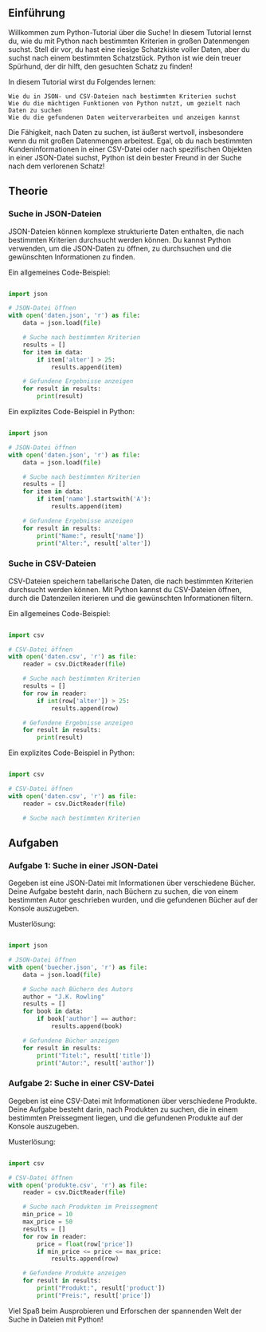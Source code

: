 ## Einführung

Willkommen zum Python-Tutorial über die Suche! In diesem Tutorial lernst du, wie du mit Python nach bestimmten Kriterien in großen Datenmengen suchst. Stell dir vor, du hast eine riesige Schatzkiste voller Daten, aber du suchst nach einem bestimmten Schatzstück. Python ist wie dein treuer Spürhund, der dir hilft, den gesuchten Schatz zu finden!

In diesem Tutorial wirst du Folgendes lernen:

    Wie du in JSON- und CSV-Dateien nach bestimmten Kriterien suchst
    Wie du die mächtigen Funktionen von Python nutzt, um gezielt nach Daten zu suchen
    Wie du die gefundenen Daten weiterverarbeiten und anzeigen kannst

Die Fähigkeit, nach Daten zu suchen, ist äußerst wertvoll, insbesondere wenn du mit großen Datenmengen arbeitest. Egal, ob du nach bestimmten Kundeninformationen in einer CSV-Datei oder nach spezifischen Objekten in einer JSON-Datei suchst, Python ist dein bester Freund in der Suche nach dem verlorenen Schatz!
## Theorie
### Suche in JSON-Dateien

JSON-Dateien können komplexe strukturierte Daten enthalten, die nach bestimmten Kriterien durchsucht werden können. Du kannst Python verwenden, um die JSON-Daten zu öffnen, zu durchsuchen und die gewünschten Informationen zu finden.

Ein allgemeines Code-Beispiel:

```python

import json

# JSON-Datei öffnen
with open('daten.json', 'r') as file:
    data = json.load(file)

    # Suche nach bestimmten Kriterien
    results = []
    for item in data:
        if item['alter'] > 25:
            results.append(item)

    # Gefundene Ergebnisse anzeigen
    for result in results:
        print(result)
```

Ein explizites Code-Beispiel in Python:

```python

import json

# JSON-Datei öffnen
with open('daten.json', 'r') as file:
    data = json.load(file)

    # Suche nach bestimmten Kriterien
    results = []
    for item in data:
        if item['name'].startswith('A'):
            results.append(item)

    # Gefundene Ergebnisse anzeigen
    for result in results:
        print("Name:", result['name'])
        print("Alter:", result['alter'])
```

### Suche in CSV-Dateien

CSV-Dateien speichern tabellarische Daten, die nach bestimmten Kriterien durchsucht werden können. Mit Python kannst du CSV-Dateien öffnen, durch die Datenzeilen iterieren und die gewünschten Informationen filtern.

Ein allgemeines Code-Beispiel:

```python

import csv

# CSV-Datei öffnen
with open('daten.csv', 'r') as file:
    reader = csv.DictReader(file)

    # Suche nach bestimmten Kriterien
    results = []
    for row in reader:
        if int(row['alter']) > 25:
            results.append(row)

    # Gefundene Ergebnisse anzeigen
    for result in results:
        print(result)
```

Ein explizites Code-Beispiel in Python:

```python

import csv

# CSV-Datei öffnen
with open('daten.csv', 'r') as file:
    reader = csv.DictReader(file)

    # Suche nach bestimmten Kriterien
```
## Aufgaben

### Aufgabe 1: Suche in einer JSON-Datei

Gegeben ist eine JSON-Datei mit Informationen über verschiedene Bücher. Deine Aufgabe besteht darin, nach Büchern zu suchen, die von einem bestimmten Autor geschrieben wurden, und die gefundenen Bücher auf der Konsole auszugeben.

Musterlösung:

```python

import json

# JSON-Datei öffnen
with open('buecher.json', 'r') as file:
    data = json.load(file)

    # Suche nach Büchern des Autors
    author = "J.K. Rowling"
    results = []
    for book in data:
        if book['author'] == author:
            results.append(book)

    # Gefundene Bücher anzeigen
    for result in results:
        print("Titel:", result['title'])
        print("Autor:", result['author'])
```

### Aufgabe 2: Suche in einer CSV-Datei

Gegeben ist eine CSV-Datei mit Informationen über verschiedene Produkte. Deine Aufgabe besteht darin, nach Produkten zu suchen, die in einem bestimmten Preissegment liegen, und die gefundenen Produkte auf der Konsole auszugeben.

Musterlösung:

```python

import csv

# CSV-Datei öffnen
with open('produkte.csv', 'r') as file:
    reader = csv.DictReader(file)

    # Suche nach Produkten im Preissegment
    min_price = 10
    max_price = 50
    results = []
    for row in reader:
        price = float(row['price'])
        if min_price <= price <= max_price:
            results.append(row)

    # Gefundene Produkte anzeigen
    for result in results:
        print("Produkt:", result['product'])
        print("Preis:", result['price'])
```
Viel Spaß beim Ausprobieren und Erforschen der spannenden Welt der Suche in Dateien mit Python!